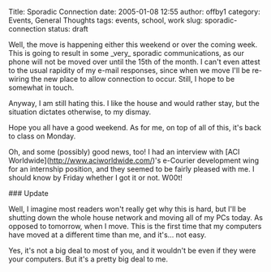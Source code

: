 Title: Sporadic Connection
date: 2005-01-08 12:55
author: offby1
category: Events, General Thoughts
tags: events, school, work
slug: sporadic-connection
status: draft

Well, the move is happening either this weekend or over the coming week. This is going to result in some \_very\_ sporadic communications, as our phone will not be moved over until the 15th of the month. I can\'t even attest to the usual rapidity of my e-mail responses, since when we move I\'ll be re-wiring the new place to allow connection to occur. Still, I hope to be somewhat in touch.

Anyway, I am still hating this. I like the house and would rather stay, but the situation dictates otherwise, to my dismay.

Hope you all have a good weekend. As for me, on top of all of this, it\'s back to class on Monday.

Oh, and some (possibly) good news, too! I had an interview with \[ACI Worldwide\](<http://www.aciworldwide.com/>)\'s e-Courier development wing for an internship position, and they seemed to be fairly pleased with me. I should know by Friday whether I got it or not. W00t!

\### Update

Well, I imagine most readers won\'t really get why this is hard, but I\'ll be shutting down the whole house network and moving all of my PCs today. As opposed to tomorrow, when I move. This is the first time that my computers have moved at a different time than me, and it\'s\... not easy.

Yes, it\'s not a big deal to most of you, and it wouldn\'t be even if they were your computers. But it\'s a pretty big deal to me.
